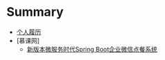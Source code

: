# Summary

* [个人履历](README.md)
* [慕课网]
  * [新版本微服务时代Spring Boot企业微信点餐系统](imooc/spring-boot-wechat/README.md)